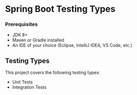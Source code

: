 # Spring Boot Testing Types


### Prerequisites

- JDK 8+
- Maven or Gradle installed
- An IDE of your choice (Eclipse, IntelliJ IDEA, VS Code, etc.)


## Testing Types

This project covers the following testing types:

- Unit Tests
- Integration Tests



